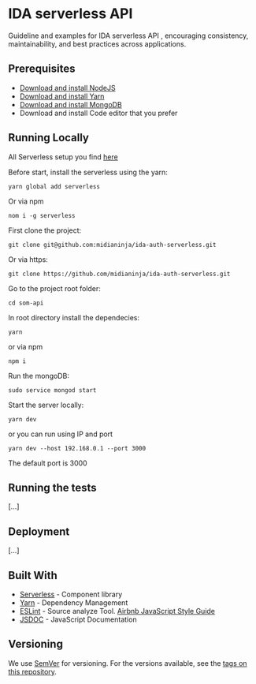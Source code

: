 # IDA serverless API

Guideline and examples for IDA serverless API , encouraging consistency, maintainability, and best practices across applications.   

## Prerequisites

* [Download and install NodeJS](https://nodejs.org)
* [Download and install Yarn](https://yarnpkg.com)
* [Download and install MongoDB](https://docs.mongodb.com/manual/installation/)
* Download and install Code editor that you prefer

## Running Locally

All Serverless setup you find [here](https://serverless.com/framework/docs/getting-started/)

Before start, install the serverless using the yarn:

```
yarn global add serverless
```
Or via npm
```
nom i -g serverless
```

First clone the project: 

```
git clone git@github.com:midianinja/ida-auth-serverless.git
```

Or via https: 

```
git clone https://github.com/midianinja/ida-auth-serverless.git
```

Go to the project root folder:

```
cd som-api
```

In root directory install the dependecies:

```
yarn
```

or via npm
```
npm i
```

Run the mongoDB:

```
sudo service mongod start
```

Start the server locally:

```
yarn dev
```

or you can run using IP and port
```
yarn dev --host 192.168.0.1 --port 3000
```

The default port is 3000


## Running the tests

[...]

## Deployment

[...]

## Built With

* [Serverless](https://serverless.com/) - Component library
* [Yarn](https://yarnpkg.com) - Dependency Management
* [ESLint](https://eslint.org/) - Source analyze Tool. [Airbnb JavaScript Style Guide](https://github.com/airbnb/javascript) 
* [JSDOC](http://usejsdoc.org) - JavaScript Documentation

## Versioning

We use [SemVer](http://semver.org/) for versioning. For the versions available, see the [tags on this repository](https://github.com/midianinja/som-api/tags). 
